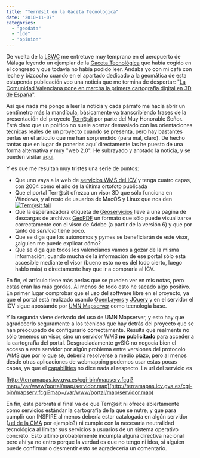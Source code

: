 ```yaml
---
title: "Terr@sit en la Gaceta Tecnológica"
date: "2010-11-07"
categories: 
  - "geodata"
  - "ide"
  - "opinion"
---
```


De vuelta de la [LSWC](http://www.libresoftwareworldconference.org/) me entretuve muy temprano en el aeropuerto de Málaga leyendo un ejemplar de la [Gaceta Tecnológica](http://www.gacetatecnologica.com) que había cogido en el congreso y que todavía no había podido leer. Andaba yo con mi café con leche y bizcocho cuando en el apartado dedicado a la geomática de esta estupenda publicación veo una noticia que me termina de despertar: "[La Comunidad Valenciana pone en marcha la primera cartografía digital en 3D de España](www.gacetatecnologica.com/sig/1436-la-comunidad-valenciana-pone-en-marcha-la-primera-cartografia-digital-en-3d-de-espana.html)".

Así que nada me pongo a leer la noticia y cada párrafo me hacía abrir un centímetro más la mandíbula, básicamente va transcribiendo frases de la presentación del proyecto [Terr@sit](http://terrasit.gva.es) por parte del Muy Honorable Señor. Está claro que un político no suele acertar demasiado con las orientaciones técnicas reales de un proyecto cuando se presenta, pero hay bastantes perlas en el artículo que me han sorprendido (para mal, claro). De hecho tantas que en lugar de ponerlas aquí directamente las he puesto de una forma alternativa y muy "web 2.0". He subrayado y anotado la noticia, y se pueden visitar [aquí](http://awurl.com/GozBp6HDU).

Y es que me resultan muy tristes una serie de puntos:

- Que uno vaya a la web de [servicios WMS del ICV](http://www.icv.gva.es/ICV/secciones/noticias/noticias/wms/wms.html) y tenga cuatro capas, con 2004 como el año de la última ortofoto publicada
- Que el portal Terr@sit ofrezca un visor 3D que sólo funciona en Windows, y al resto de usuarios de MacOS y Linux que nos den[![Terr@sit fail](images/4855893485_3f0769f274.jpg)](http://www.flickr.com/photos/xurxosanz/4855893485/ "Terr@sit fail by XuRxO, on Flickr")
- Que la esperanzadora etiqueta de [Geoservicios](http://terrasit.gva.es/es/acceder-geoservicios) lleve a una página de descargas de archivos [GeoPDF](http://en.wikipedia.org/wiki/GeoPDF) un formato que sólo puede visualizarse correctamente con el visor de Adobe (a partir de la versión 6) y que por tanto de _servicio_ tiene poco.
- Que se diga que los autónomos y pymes se beneficiarán de este visor, ¿alguien me puede explicar cómo?
- Que se diga que todos los valencianos vamos a gozar de la misma información, cuando mucha de la información de ese portal sólo está accesible mediante el visor (bueno esto no es del todo cierto, luego hablo más) o directamente hay que ir a comprarla al ICV.

En fin, el artículo tiene más perlas que se pueden ver en mis notas, pero estas eran las más gordas. Al menos de todo esto he sacado algo positivo. En primer lugar comprobar que el uso del software libre en el proyecto, ya que el portal está realizado usando [OpenLayers](http://www.openlayers.org) y [JQuery](http://www.jquery.org) y en el servidor el ICV sigue apostando por [UMN Mapserver](http://mapserver.org/) como tecnología base.

Y la segunda viene derivado del uso de UMN Mapserver, y esto hay que agradecerlo seguramente a los técnicos que hay detrás del proyecto que se han preocupado de configurarlo correctamente. Resulta que realmente no sólo tenemos un visor, sino un servidor WMS **no publicitado** para acceder a la cartografía del portal. Desgraciadamente gvSIG no negocia bien el acceso a este servidor por algún problema entre versiones del protocolo WMS que por lo que sé, debería resolverse a medio plazo, pero al menos desde otras aplicaciones de webmapping podemos usar estas pocas capas, ya que el [capabilities](http://terramapas.icv.gva.es/cgi-bin/mapserv.fcgi?map=/var/www/portal/map/servidor.map&REQUEST=GetCapabilities&SERVICE=WMS&VERSION=1.1) no dice nada al respecto. La url del servicio es

[http://terramapas.icv.gva.es/cgi-bin/mapserv.fcgi?map=/var/www/portal/map/servidor.map](http://terramapas.icv.gva.es/cgi-bin/mapserv.fcgi?map=/var/www/portal/map/servidor.map)

En fin, esta perorata al final va de que Terr@sit ni ofrece abiertamente como servicios estándar la cartografía de la que se nutre, y que para cumplir con INSPIRE al menos debería estar catalogada en algún servidor (¿[el de la CMA](http://geocatalogo.cma.gva.es/geonetwork/srv/es/main.home) por ejemplo?) ni cumple con la necesaria neutralidad tecnológica al limitar sus servicios a usuarios de un sistema operativo concreto. Esto último probablemente incumpla alguna directiva nacional pero ahí ya no entro porque la verdad es que no tengo ni idea, si alguien puede confirmar o desmentir esto se agradecería un comentario.
